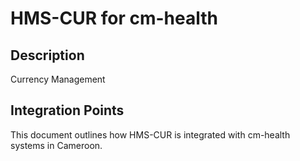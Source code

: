 # HMS-CUR for cm-health

## Description

Currency Management

## Integration Points

This document outlines how HMS-CUR is integrated with cm-health systems in Cameroon.
